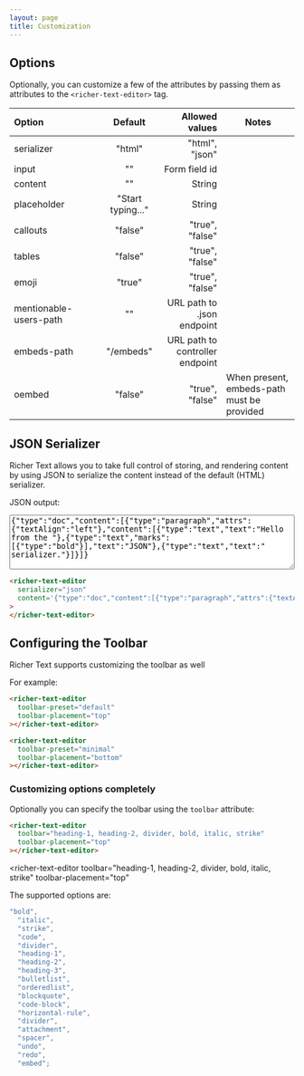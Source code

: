 ```yaml
---
layout: page
title: Customization
---
```


## Options

Optionally, you can customize a few of the attributes by passing them as attributes to the `<richer-text-editor>` tag.

| Option                 | &nbsp;&nbsp;&nbsp; |      Default      |                  Allowed values | Notes                                      |
| :--------------------- | ------------------ | :---------------: | ------------------------------: | ------------------------------------------ |
| serializer             |                    |      "html"       |                  "html", "json" |                                            |
| input                  |                    |        ""         |                   Form field id |                                            |
| content                |                    |        ""         |                          String |                                            |
| placeholder            | &nbsp;&nbsp;&nbsp; | "Start typing..." |                          String |                                            |
| callouts               |                    |      "false"      |                 "true", "false" |                                            |
| tables                 |                    |      "false"      |                 "true", "false" |                                            |
| emoji                  |                    |      "true"       |                 "true", "false" |                                            |
| mentionable-users-path |                    |        ""         |      URL path to .json endpoint |                                            |
| embeds-path            |                    |     "/embeds"     | URL path to controller endpoint |                                            |
| oembed                 |                    |      "false"      |                 "true", "false" | When present, embeds-path must be provided |

<h2 id="json-serializer">JSON Serializer</h2>

Richer Text allows you to take full control of storing, and rendering content by using JSON to serialize the content instead of the default (HTML) serializer.

<richer-text-editor
input="json_serializer"
serializer="json"
callouts="true"
tables="true"
content='{"type":"doc","content":[{"type":"paragraph","attrs":{"textAlign":"left"},"content":[{"type":"text","text":"Hello from the "},{"type":"text","marks":[{"type":"bold"}],"text":"JSON"},{"type":"text","text":" serializer."}]}]}'> </richer-text-editor>

JSON output:
<textarea style="width: 100%" rows="6" type="text" id="json_serializer">{"type":"doc","content":[{"type":"paragraph","attrs":{"textAlign":"left"},"content":[{"type":"text","text":"Hello from the "},{"type":"text","marks":[{"type":"bold"}],"text":"JSON"},{"type":"text","text":" serializer."}]}]}</textarea>

```html
<richer-text-editor
  serializer="json"
  content='{"type":"doc","content":[{"type":"paragraph","attrs":{"textAlign":"left"},"content":[{"type":"text","text":"Hello from the "},{"type":"text","marks":[{"type":"bold"}],"text":"JSON"},{"type":"text","text":" serializer."}]}]}'
>
</richer-text-editor>
```

<h2 id="configuring-the-toolbar">Configuring the Toolbar</h2>

Richer Text supports customizing the toolbar as well

For example:

```html
<richer-text-editor
  toolbar-preset="default"
  toolbar-placement="top"
></richer-text-editor>
```

<richer-text-editor toolbar-preset="default" toolbar-placement="top"></richer-text-editor>

```html
<richer-text-editor
  toolbar-preset="minimal"
  toolbar-placement="bottom"
></richer-text-editor>
```

<richer-text-editor toolbar-preset="minimal" toolbar-placement="bottom"></richer-text-editor>

### Customizing options completely

Optionally you can specify the toolbar using the `toolbar` attribute:

```html
<richer-text-editor
  toolbar="heading-1, heading-2, divider, bold, italic, strike"
  toolbar-placement="top"
></richer-text-editor>
```

<richer-text-editor
toolbar="heading-1, heading-2, divider, bold, italic, strike"
toolbar-placement="top"

> </richer-text-editor>

The supported options are:

```js
"bold",
  "italic",
  "strike",
  "code",
  "divider",
  "heading-1",
  "heading-2",
  "heading-3",
  "bulletlist",
  "orderedlist",
  "blockquote",
  "code-block",
  "horizontal-rule",
  "divider",
  "attachment",
  "spacer",
  "undo",
  "redo",
  "embed";
```
